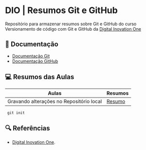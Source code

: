 
#   DIO | Resumos Git e GitHub

Repositório para armazenar resumos sobre Git e GitHub do curso Versionamento de código com Git e GitHub da [Digital Inovation One](https://www.dio.me/)

## 📒 Documentação
- [Documentação Git](https://git-scm.com/doc)
- [Documentação GitHub](https://docs.github.com/pt)

## 💻 Resumos das Aulas

| Aulas | Resumos |
|-------|---------|
|Gravando alterações no Repositório local|[Resumo]()|
```  git init ```

## 🔍 Referências
- [Digital Inovation One]().
